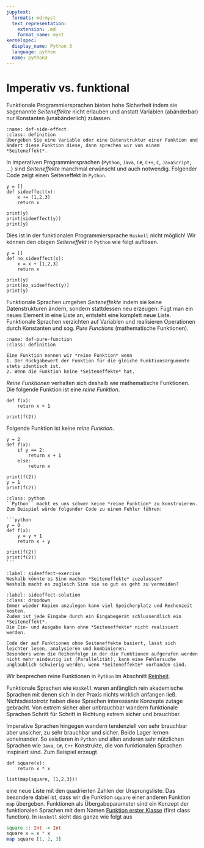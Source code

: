 ```yaml
---
jupytext:
  formats: md:myst
  text_representation:
    extension: .md
    format_name: myst
kernelspec:
  display_name: Python 3
  language: python
  name: python3
---
```


# Imperativ vs. funktional

Funktionale Programmiersprachen bieten hohe Sicherheit indem sie sogenannte *Seiteneffekte* nicht erlauben und anstatt Variablen (abänderbar) nur Konstanten (unabänderlich) zulassen.

```{admonition} Seiteneffekt
:name: def-side-effect
:class: definition
Übergeben Sie eine Variable oder eine Datenstruktur einer Funktion und ändert diese Funktion diese, dann sprechen wir von einem *Seiteneffekt*.
```

In imperativen Programmiersprachen (``Python``, ``Java``, ``C#``, ``C++``, ``C``, ``JavaScript``, ...) sind *Seiteneffekte* manchmal erwünscht und auch notwendig.
Folgender Code zeigt einen Seiteneffekt in ``Python``.

```{code-cell} python3
y = []
def sideeffect(x):
    x += [1,2,3]
    return x

print(y)
print(sideeffect(y))
print(y)
```
Dies ist in der funktionalen Programmiersprache ``Haskell`` nicht möglich!
Wir können den obigen *Seiteneffekt* in ``Python`` wie folgt auflösen.

```{code-cell} python3
y = []
def no_sideeffect(x):
    x = x + [1,2,3]
    return x

print(y)
print(no_sideeffect(y))
print(y)
```

Funktionale Sprachen umgehen *Seiteneffekte* indem sie keine Datenstrukturen ändern, sondern stattdessen neu erzeugen.
Fügt man ein neues Element in eine Liste an, entsteht eine komplett neue Liste.
Funktionale Sprachen verzichten auf Variablen und realisieren Operationen durch Konstanten und sog. *Pure Functions* (mathematische Funktionen).

```{admonition} Reine Funktion (pure Function)
:name: def-pure-function
:class: definition

Eine Funktion nennen wir *reine Funktion* wenn
1. Der Rückgabewert der Funktion für die gleiche Funktionsargumente stets identisch ist.
2. Wenn die Funktion keine *Seiteneffekte* hat.
```

*Reine Funktionen* verhalten sich deshalb wie mathematische Funktionen.
Die folgende Funktion ist eine *reine Funktion*.

```{code-cell} python3
def f(x):
    return x + 1

print(f(2))
```

Folgende Funktion ist keine *reine Funktion*.

```{code-cell} python3
y = 2
def f(x):
    if y == 2:
        return x + 1
    else:
        return x

print(f(2))
y = 1
print(f(2))
```

````{admonition} Reine Funktion und Python
:class: python
``Python`` macht es uns schwer keine *reine Funktion* zu konstruieren.
Zum Beispiel würde folgender Code zu einem Fehler führen:

```python
y = 0
def f(x):
    y = y + 1
    return x + y

print(f(2))
print(f(2))
```

````

```{exercise} Seiteneffekte
:label: sideeffect-exercise
Weshalb könnte es Sinn machen *Seiteneffekte* zuzulassen?
Weshalb macht es zugleich Sinn sie so gut es geht zu vermeiden?
```

```{solution} sideeffect-exercise
:label: sideeffect-solution
:class: dropdown
Immer wieder Kopien anzulegen kann viel Speicherplatz und Rechenzeit kosten.
Zudem ist jede Eingabe durch ein Eingabegerät schlussendlich ein *Seiteneffekt*.
Die Ein- und Ausgabe kann ohne *Seiteneffekte* nicht realisiert werden.

Code der auf Funktionen ohne Seiteneffekte basiert, lässt sich leichter lesen, analysieren und kombinieren.
Besonders wenn die Reihenfolge in der die Funktionen aufgerufen werden nicht mehr eindeutig ist (Parallelität), kann eine Fehlersuche unglaublich schwierig werden, wenn *Seiteneffekte* vorhanden sind.
```

Wir besprechen reine Funktionen in ``Python`` im Abschnitt [Reinheit](sec-purity).

Funktionale Sprachen wie ``Haskell`` waren anfänglich rein akademische Sprachen mit denen sich in der Praxis nichts wirklich anfangen ließ.
Nichtsdestotrotz haben diese Sprachen interessante Konzepte zutage gebracht.
Von extrem sicher aber unbrauchbar wandern funktionale Sprachen Schritt für Schritt in Richtung extrem sicher und brauchbar.

Imperative Sprachen hingegen wandern tendenziell von sehr brauchbar aber unsicher, zu sehr brauchbar und sicher.
Beide Lager lernen voneinander.
So existieren in ``Python`` und allen anderen sehr nützlichen Sprachen wie ``Java``, ``C#``, ``C++`` Konstrukte, die von funktionalen Sprachen inspiriert sind.
Zum Beispiel erzeugt

```{code-cell} python3
def square(x):
    return x * x

list(map(square, [1,2,3]))
```

eine neue Liste mit den quadrierten Zahlen der Ursprungsliste.
Das besondere dabei ist, dass wir die Funktion ``square`` einer anderen Funktion ``map`` übergeben.
Funktionen als Übergabeparameter sind ein Konzept der funktionalen Sprachen mit dem Namen [Funktion erster Klasse](sec-first-class-functions) (first class function).
In ``Haskell`` sieht das ganze wie folgt aus

```haskell
square :: Int -> Int
square x = x * x
map square [1, 2, 3]
```